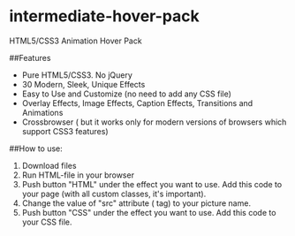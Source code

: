 # intermediate-hover-pack
HTML5/CSS3 Animation Hover Pack

##Features
- Pure HTML5/CSS3. No jQuery
- 30 Modern, Sleek, Unique Effects
- Easy to Use and Customize (no need to add any CSS file)
- Overlay Effects, Image Effects, Caption Effects, Transitions and Animations
- Crossbrowser (  but it works only for modern versions of browsers which support CSS3 features)

##How to use:
1. Download files
2. Run HTML-file in your browser
3. Push button "HTML" under the effect you want to use. Add this code to your page (with all custom classes, it's important).
4. Change the value of "src" attribute (<img> tag) to your picture name.
5. Push button "CSS" under the effect you want to use. Add this code to your CSS file.
